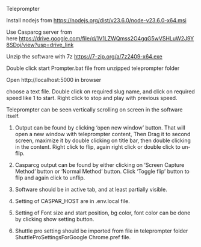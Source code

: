 Teleprompter


Install nodejs from https://nodejs.org/dist/v23.6.0/node-v23.6.0-x64.msi

Use Casparcg server from here https://drive.google.com/file/d/1V1LZWQmss2O4gqG5wVSHLuW2J9Y8SDoj/view?usp=drive_link

Unzip the software with 7z https://7-zip.org/a/7z2409-x64.exe

Double click start Prompter.bat file from unzipped teleprompter folder

Open http://localhost:5000 in browser


choose a text file. Double click on required slug name, and click on required speed like 1 to start. Right click to stop and play with previous speed.

Teleprompter can be seen vertically scrolling on screen in the software itself.

1. Output can be found by clicking ‘open new window’ button. That will open a new window with teleprompter content, Then Drag it to second screen, maximize it by double clicking on title bar, then double clicking in the content. Right click to flip, again right click or double click to un-flip.

2. Casparcg output can be found by either clicking on ‘Screen Capture Method’ button or ‘Normal Method’ button.  Click ‘Toggle flip’ button to flip and again click to unflip.

3. Software should be in active tab, and at least partially visible.

4. Setting of CASPAR_HOST are in .env.local file.

5. Setting of Font size and start position, bg color, font color can be done by clicking show setting button.

6. Shuttle pro setting should be imported from file in teleprompter folder ShuttleProSettingsForGoogle Chrome.pref file.